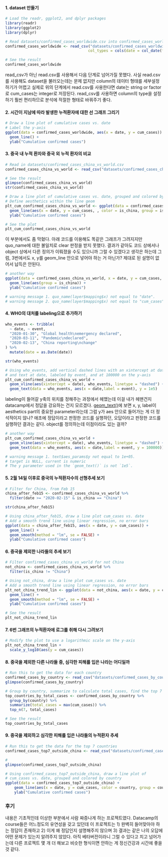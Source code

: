 
#### 1. dataset 만들기
```r
# Load the readr, ggplot2, and dplyr packages
library(readr)
library(ggplot2)
library(dplyr)

# Read datasets/confirmed_cases_worldwide.csv into confirmed_cases_worldwide
confirmed_cases_worldwide <- read_csv("datasets/confirmed_cases_worldwide.csv", 
                                     col_types = cols(date = col_date(format = ""), cum_cases= col_double()))

# See the result
confirmed_cases_worldwide
```
read_csv가 아닌 read.csv를 사용해서 다음 단계로 넘어가질 못했다. 사실 read.csv를 사용해도 dataset을 불러오는데는 문제 없지만 column의 데이터 형태를 세부설정하기가 어렵고 실제로 위의 단계에서 read.csv를 사용한다면 date는 string or factor로 cum_cases는 integer로 저장된다. read_csv를 사용하면 column의 type을 설정하기 훨씬 편리하므로 분석에 적절한 형태로 바꿔주기 좋다. 

#### 2. 시간이 지남에 따라 발생한 누적환자에 대한 선 그래프 그리기
```r
# Draw a line plot of cumulative cases vs. date
# Label the y-axis
ggplot(data = confirmed_cases_worldwide, aes(x = date, y = cum_cases)) +
  geom_line() +
  ylab("Cumulative confirmed cases")
```

#### 3. 중국 내 누적 환자와 중국 외 누적 환자의 비교
```r
# Read in datasets/confirmed_cases_china_vs_world.csv
confirmed_cases_china_vs_world <- read_csv("datasets/confirmed_cases_china_vs_world.csv")

# See the result
glimpse(confirmed_cases_china_vs_world)
str(confirmed_cases_china_vs_world)

# Draw a line plot of cumulative cases vs. date, grouped and colored by is_china
# Define aesthetics within the line geom
plt_cum_confirmed_cases_china_vs_world <- ggplot(data = confirmed_cases_china_vs_world) +
  geom_line(aes(x = date, y = cum_cases, , color = is_china, group = is_china)) +
  ylab("Cumulative confirmed cases")

# See the plot
plt_cum_confirmed_cases_china_vs_world
```
이 부분에서도 좀 막혔다. 아래 코드를 이용해도 똑같은 그래프가 그려지지만 quo_name에 대한 불일치로 clear 판정을 받지 못했다. 결과가 같아도 코드 상에서나 object 상에서 다른 정의가 이뤄졌을 수도 있으니까 그럴 수 있겠다고 생각은 하는데 그럼, 3번에서도 x, y를 geom_line 안으로 넣어야 하는 거 아닌가? 제대로 된 설명이 없어서 납득은 안된다. 
```r
# another way
ggplot(data = confirmed_cases_china_vs_world, x = date, y = cum_cases, color = is_china) +
  geom_line(aes(group = is_china)) +
  ylab("Cumulative confirmed cases")

# warning message 1. quo_name(layer$mapping$x) not equal to "date".
# warning message 2. quo_name(layer$mapping$x) not equal to "cum_cases".
```

#### 4. WHO의 대처를 labeling으로 추가하기
```r
who_events <- tribble(
  ~ date, ~ event,
  "2020-01-30", "Global health\nemergency declared",
  "2020-03-11", "Pandemic\ndeclared",
  "2020-02-13", "China reporting\nchange"
) %>%
  mutate(date = as.Date(date))

str(who_events)

# Using who_events, add vertical dashed lines with an xintercept at date
# and text at date, labeled by event, and at 100000 on the y-axis
plt_cum_confirmed_cases_china_vs_world +
  geom_vline(aes(xintercept = date), who_events, linetype = "dashed") +
  geom_text(data = who_events, aes(x = date,label = event), y = 1e5)
```
labeling이 들어갈 y축의 위치를 정해주는 과정에서 헤맸는데 이걸 내가 헤맨건지 datacamp에서 정답을 강요하는 건지 모르겠다. [geom_text()](https://www.rdocumentation.org/packages/ggplot2/versions/3.3.1/topics/geom_label)에 보면 x, y, label이 aesthetics part의 중요한 parameter라는데 그럼 y가 aes 안으로 들어가는 게 더 정석적이지 않나? 애초에 정답이라고 판정한 코드를 실행하던, 오답이라고 판정한 코드를 실행하던 결과는 같다. object를 정의하는데 이점이라도 있는 걸까?

```r
# another way
plt_cum_confirmed_cases_china_vs_world +
  geom_vline(aes(xintercept = date), who_events, linetype = "dashed") +
  geom_text(data = who_events, aes(x = date,label = event, y = 100000))

# warning message 1. text$aes_params$y not equal to 1e+05.
# target is NULL, current is numeric
# The y parameter used in the `geom_text()` is not `1e5`.
```

#### 5. 2월 14일 이후로 중국의 누적환자수의 선형추세 보기
```r
# Filter for China, from Feb 15
china_after_feb15 <- confirmed_cases_china_vs_world %>%
  filter(date >= "2020-02-15" & is_china == "China")

str(china_after_feb15)

# Using china_after_feb15, draw a line plot cum_cases vs. date
# Add a smooth trend line using linear regression, no error bars
ggplot(data = china_after_feb15, aes(x = date, y = cum_cases)) +
  geom_line() +
  geom_smooth(method = "lm", se = FALSE) +
  ylab("Cumulative confirmed cases")
```

#### 6. 중국을 제외한 나라들의 추세 보기
```r
# Filter confirmed_cases_china_vs_world for not China
not_china <- confirmed_cases_china_vs_world %>%
  filter(is_china != "China")

# Using not_china, draw a line plot cum_cases vs. date
# Add a smooth trend line using linear regression, no error bars
plt_not_china_trend_lin <- ggplot(data = not_china, aes(x = date, y = cum_cases)) +
  geom_line() +
  geom_smooth(method = "lm", se = FALSE) +
  ylab("Cumulative confirmed cases")

# See the result
plt_not_china_trend_lin 
```

#### 7. 6번 그래프의 누적환자에 로그를 취해 다시 그려보기
```r
# Modify the plot to use a logarithmic scale on the y-axis
plt_not_china_trend_lin + 
  scale_y_log10(aes(y = cum_cases))
```

#### 8. 중국을 제외한 다른 나라들 중, 심각한 피해를 입은 나라는 어디일까
```r
# Run this to get the data for each country
confirmed_cases_by_country <- read_csv("datasets/confirmed_cases_by_country.csv")
glimpse(confirmed_cases_by_country)

# Group by country, summarize to calculate total cases, find the top 7
top_countries_by_total_cases <- confirmed_cases_by_country %>%
  group_by(country) %>%
  summarize(total_cases = max(cum_cases)) %>%
  top_n(7, total_cases)

# See the result
top_countries_by_total_cases
```

#### 9. 중국을 제외하고 심각한 피해를 입은 나라들의 누적환자 추세
```r
# Run this to get the data for the top 7 countries
confirmed_cases_top7_outside_china <- read_csv("datasets/confirmed_cases_top7_outside_china.csv")

# 
glimpse(confirmed_cases_top7_outside_china)

# Using confirmed_cases_top7_outside_china, draw a line plot of
# cum_cases vs. date, grouped and colored by country
ggplot(data = confirmed_cases_top7_outside_china) + 
    geom_line(aes(x = date, y = cum_cases, color = country, group = country)) + 
    ylab("Cumulative confirmed cases")
```

### 후기  
내용은 기초적인데 이상한 부분에서 사람 짜증나게 하는 프로젝트였다. Datacamp의 course들은 어느정도의 유연성을 갖고 있던데 이 프로젝트는 1) 완벽히 들어맞아야 하는 정답이 존재하고 2) 이게 왜 정답인지 설명해주지 않으며 3) 결과는 같은 나의 오답에 어떤 문제가 있는지 알려주지 않았다. 아직 베타버전이라니 그럴 수 있다고 치고 넘어가는데 다른 프로젝트 몇 개 더 해보고 비슷한 형식이면 안하는 게 정신건강과 시간에 좋을 것 같다. 
